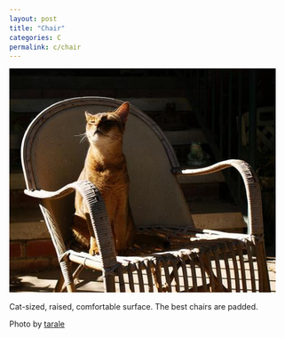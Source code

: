 ```yaml
---
layout: post
title: "Chair"
categories: C
permalink: c/chair
---
```


<img src="/images/c/chair.jpg">

Cat-sized, raised, comfortable surface. The best chairs are padded.

Photo by <a href="http://www.flickr.com/photos/tarale/3430897685/">tarale</a>